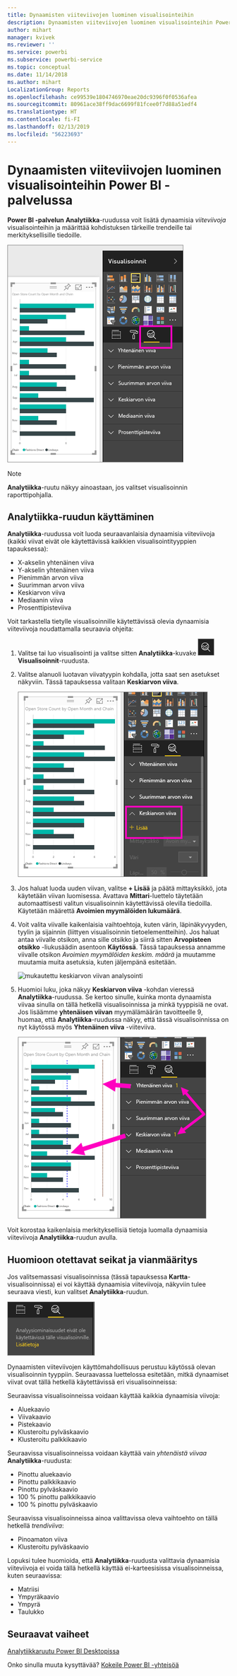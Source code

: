```yaml
---
title: Dynaamisten viiteviivojen luominen visualisointeihin
description: Dynaamisten viiteviivojen luominen visualisointeihin Power BI -palvelussa
author: mihart
manager: kvivek
ms.reviewer: ''
ms.service: powerbi
ms.subservice: powerbi-service
ms.topic: conceptual
ms.date: 11/14/2018
ms.author: mihart
LocalizationGroup: Reports
ms.openlocfilehash: ce99539e1804746970eae20dc9396f0f0536afea
ms.sourcegitcommit: 80961ace38ff9dac6699f81fcee0f7d88a51edf4
ms.translationtype: HT
ms.contentlocale: fi-FI
ms.lasthandoff: 02/13/2019
ms.locfileid: "56223693"
---
```

# <a name="create-dynamic-reference-lines-for-visuals-in-the-power-bi-service"></a>Dynaamisten viiteviivojen luominen visualisointeihin Power BI -palvelussa

**Power BI -palvelun** **Analytiikka**-ruudussa voit lisätä dynaamisia *viiteviivoja* visualisointeihin ja määrittää kohdistuksen tärkeille trendeille tai merkityksellisille tiedoille.

![](media/service-analytics-pane/power-bi-analytics-pane.png)

> [!NOTE]
> **Analytiikka**-ruutu näkyy ainoastaan, jos valitset visualisoinnin raporttipohjalla.
> 
> 

## <a name="use-the-analytics-pane"></a>Analytiikka-ruudun käyttäminen
**Analytiikka**-ruudussa voit luoda seuraavanlaisia dynaamisia viiteviivoja (kaikki viivat eivät ole käytettävissä kaikkien visualisointityyppien tapauksessa):

* X-akselin yhtenäinen viiva
* Y-akselin yhtenäinen viiva
* Pienimmän arvon viiva
* Suurimman arvon viiva
* Keskiarvon viiva
* Mediaanin viiva
* Prosenttipisteviiva


Voit tarkastella tietylle visualisoinnille käytettävissä olevia dynaamisia viiteviivoja noudattamalla seuraavia ohjeita:

1. Valitse tai luo visualisointi ja valitse sitten **Analytiikka**-kuvake ![](media/service-analytics-pane/power-bi-analytics-icon.png) **Visualisoinnit**-ruudusta.

2. Valitse alanuoli luotavan viivatyypin kohdalla, jotta saat sen asetukset näkyviin. Tässä tapauksessa valitaan **Keskiarvon viiva**.
   
   ![lisää keskiarvon viiva](media/service-analytics-pane/power-bi-add.png)

3. Jos haluat luoda uuden viivan, valitse **+ Lisää** ja päätä mittayksikkö, jota käytetään viivan luomisessa.  Avattava **Mittari**-luettelo täytetään automaattisesti valitun visualisoinnin käytettävissä olevilla tiedoilla. Käytetään määrettä **Avoimien myymälöiden lukumäärä**.

5. Voit valita viivalle kaikenlaisia vaihtoehtoja, kuten värin, läpinäkyvyyden, tyylin ja sijainnin (liittyen visualisoinnin tietoelementteihin). Jos haluat antaa viivalle otsikon, anna sille otsikko ja siirrä sitten **Arvopisteen otsikko** -liukusäädin asentoon **Käytössä**.  Tässä tapauksessa annamme viivalle otsikon *Avoimien myymälöiden keskim. määrä* ja muutamme muutamia muita asetuksia, kuten jäljempänä esitetään.
   
   ![mukautettu keskiarvon viivan analysointi](media/service-analytics-pane/power-bi-average-line2.png)

1. Huomioi luku, joka näkyy **Keskiarvon viiva** -kohdan vieressä **Analytiikka**-ruudussa. Se kertoo sinulle, kuinka monta dynaamista viivaa sinulla on tällä hetkellä visualisoinnissa ja minkä tyyppisiä ne ovat. Jos lisäämme **yhtenäisen viivan** myymälämäärän tavoitteelle 9, huomaa, että **Analytiikka**-ruudussa näkyy, että tässä visualisoinnissa on nyt käytössä myös **Yhtenäinen viiva** -viiteviiva.
   
   ![](media/service-analytics-pane/power-bi-reference-lines.png)
   

Voit korostaa kaikenlaisia merkityksellisiä tietoja luomalla dynaamisia viiteviivoja **Analytiikka**-ruudun avulla.

## <a name="considerations-and-troubleshooting"></a>Huomioon otettavat seikat ja vianmääritys

Jos valitsemassasi visualisoinnissa (tässä tapauksessa **Kartta**-visualisoinnissa) ei voi käyttää dynaamisia viiteviivoja, näkyviin tulee seuraava viesti, kun valitset **Analytiikka**-ruudun.
   
![analysointi ei ole käytettävissä](media/service-analytics-pane/power-bi-no-lines.png)

Dynaamisten viiteviivojen käyttömahdollisuus perustuu käytössä olevan visualisoinnin tyyppiin. Seuraavassa luettelossa esitetään, mitkä dynaamiset viivat ovat tällä hetkellä käytettävissä eri visualisoinneissa:

Seuraavissa visualisoinneissa voidaan käyttää kaikkia dynaamisia viivoja:

* Aluekaavio
* Viivakaavio
* Pistekaavio
* Klusteroitu pylväskaavio
* Klusteroitu palkkikaavio

Seuraavissa visualisoinneissa voidaan käyttää vain *yhtenäistä viivaa* **Analytiikka**-ruudusta:

* Pinottu aluekaavio
* Pinottu palkkikaavio
* Pinottu pylväskaavio
* 100 % pinottu palkkikaavio
* 100 % pinottu pylväskaavio

Seuraavissa visualisoinneissa ainoa valittavissa oleva vaihtoehto on tällä hetkellä *trendiviiva*:

* Pinoamaton viiva
* Klusteroitu pylväskaavio

Lopuksi tulee huomioida, että **Analytiikka**-ruudusta valittavia dynaamisia viiteviivoja ei voida tällä hetkellä käyttää ei-karteesisissa visualisoinneissa, kuten seuraavissa:

* Matriisi
* Ympyräkaavio
* Ympyrä
* Taulukko

## <a name="next-steps"></a>Seuraavat vaiheet
[Analytiikkaruutu Power BI Desktopissa](desktop-analytics-pane.md)

Onko sinulla muuta kysyttävää? [Kokeile Power BI -yhteisöä](http://community.powerbi.com/)


